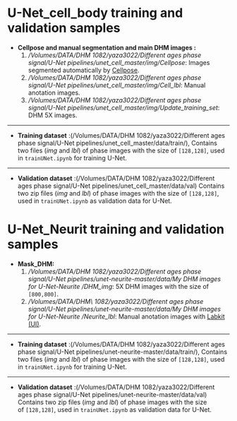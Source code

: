 # U-Net_cell_body training and validation samples

 * **Cellpose and manual segmentation and main DHM images :**
    1. _/Volumes/DATA/DHM 1082/yaza3022/Different ages phase signal/U-Net pipelines/unet_cell_master/img/Cellpose_: Images segmented automatically by [Cellpose](https://github.com/mouseland/cellpose).
    2.  _/Volumes/DATA/DHM 1082/yaza3022/Different ages phase signal/U-Net pipelines/unet_cell_master/img/Cell_lbl_: Manual anotation images.
    3. _/Volumes/DATA/DHM 1082/yaza3022/Different ages phase signal/U-Net pipelines/unet_cell_master/img/Update_training_set_:  DHM 5X images.

    
***

* **Training dataset** :(/Volumes/DATA/DHM 1082/yaza3022/Different ages phase signal/U-Net pipelines/unet_cell_master/data/train/), Contains two files (_img_ and _lbl_) of phase images  with the size of `[128,128]`, used in `trainUNet.ipynb` for training U-Net.
  
***


 * **Validation dataset** :(/Volumes/DATA/DHM 1082/yaza3022/Different ages phase signal/U-Net pipelines/unet_cell_master/data/val) Contains two zip files (_img_ and _lbl_) of phase images  with the size of `[128,128]`, used in `trainUNet.ipynb` as validation data for U-Net.



# U-Net_Neurit training and validation samples

 * **Mask_DHM:**
    1. _/Volumes/DATA/DHM 1082/yaza3022/Different ages phase signal/U-Net pipelines/unet-neurite-master/data/My DHM images for U-Net-Neurite /DHM_img_: 5X DHM images with the size of `[800,800]`.
    2.  _/Volumes/DATA/DHM\ 1082/yaza3022/Different ages phase signal/U-Net pipelines/unet-neurite-master/data/My DHM images for U-Net-Neurite /Neurite_lbl_: Manual anotation images with [Labkit (UI)](https://github.com/juglab/labkit-ui).
    
     
***




* **Training dataset** :(/Volumes/DATA/DHM 1082/yaza3022/Different ages phase signal/U-Net pipelines/unet-neurite-master/data/train/), Contains two files (_img_ and _lbl_) of phase images  with the size of `[128,128]`, used in `trainUNet.ipynb` for training U-Net.
  
***



 * **Validation dataset** :(/Volumes/DATA/DHM 1082/yaza3022/Different ages phase signal/U-Net pipelines/unet-neurite-master/data/val) Contains two zip files (_img_ and _lbl_) of phase images  with the size of `[128,128]`, used in `trainUNet.ipynb` as validation data for U-Net.
